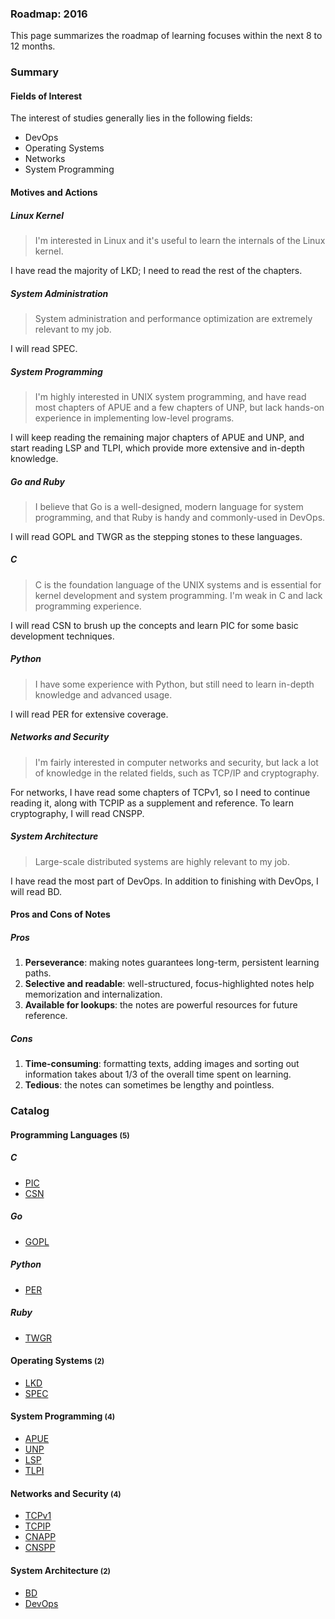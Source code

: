 ### **Roadmap: 2016**

This page summarizes the roadmap of learning focuses within the next 8 to 12 months.

### Summary

#### Fields of Interest

The interest of studies generally lies in the following fields:

* DevOps
* Operating Systems
* Networks
* System Programming

#### Motives and Actions

##### **Linux Kernel**

> I'm interested in Linux and it's useful to learn the internals of the Linux kernel.

I have read the majority of LKD; I need to read the rest of the chapters.

##### **System Administration**

> System administration and performance optimization are extremely relevant to my job.

I will read SPEC.

##### **System Programming**

> I'm highly interested in UNIX system programming, and have read most chapters of APUE and a few chapters of UNP, but lack hands-on experience in implementing low-level programs.

I will keep reading the remaining major chapters of APUE and UNP, and start reading LSP and TLPI, which provide more extensive and in-depth knowledge.

##### **Go and Ruby**

> I believe that Go is a well-designed, modern language for system programming, and that Ruby is handy and commonly-used in DevOps.

I will read GOPL and TWGR as the stepping stones to these languages.

##### **C**

> C is the foundation language of the UNIX systems and is essential for kernel development and system programming. I'm weak in C and lack programming experience.

I will read CSN to brush up the concepts and learn PIC for some basic development techniques.

##### **Python**

> I have some experience with Python, but still need to learn in-depth knowledge and advanced usage.

I will read PER for extensive coverage.

##### **Networks and Security**

> I'm fairly interested in computer networks and security, but lack a lot of knowledge in the related fields, such as TCP/IP and cryptography.

For networks, I have read some chapters of TCPv1, so I need to continue reading it, along with TCPIP as a supplement and reference. To learn cryptography, I will read CNSPP.

##### **System Architecture**

> Large-scale distributed systems are highly relevant to my job.

I have read the most part of DevOps. In addition to finishing with DevOps, I will read BD.

#### Pros and Cons of Notes

##### **Pros**

1. **Perseverance**: making notes guarantees long-term, persistent learning paths.
2. **Selective and readable**: well-structured, focus-highlighted notes help memorization and internalization.
3. **Available for lookups**: the notes are powerful resources for future reference.

##### **Cons**

1. **Time-consuming**: formatting texts, adding images and sorting out information takes about 1/3 of the overall time spent on learning.
2. **Tedious**: the notes can sometimes be lengthy and pointless.

### Catalog

#### Programming Languages <small>(5)</small>

##### **C**

* [PIC](../pic/index.md)
* [CSN](../csn/index.md)

##### **Go**

* [GOPL](../gopl/index.md)

##### **Python**

* [PER](../per/index.md)

##### **Ruby**

* [TWGR](../twgr/index.md)

#### Operating Systems <small>(2)</small>

* [LKD](../lkd/index.md)
* [SPEC](../spec/index.md)

#### System Programming <small>(4)</small>

* [APUE](../apue/index.md)
* [UNP](../unp/index.md)
* [LSP](../lsp/index.md)
* [TLPI](../tlpi/index.md)

#### Networks and Security <small>(4)</small>

* [TCPv1](../tcpv1/index.md)
* [TCPIP](../tcpip/index.md)
* [CNAPP](../cnapp/index.md)
* [CNSPP](../cnspp/index.md)

#### System Architecture <small>(2)</small>

* [BD](../bd/index.md)
* [DevOps](../devops/index.md)
